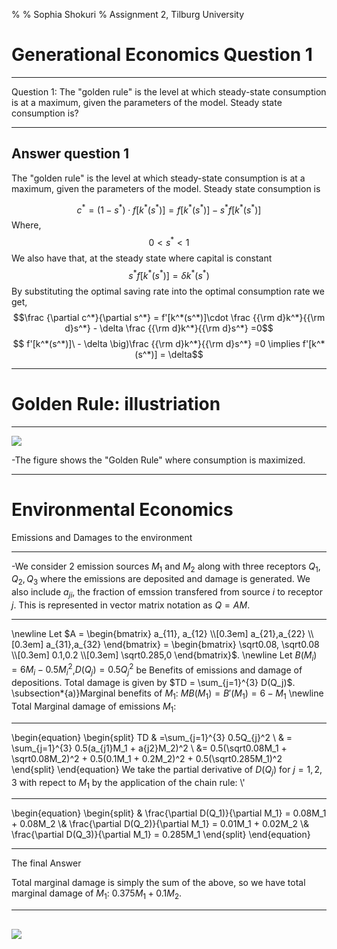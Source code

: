 % 
% Sophia Shokuri
% Assignment 2, Tilburg University



Generational Economics Question 1
================

------------------------------------------------------

Question 1: The "golden rule" is the level at which steady-state consumption is at a maximum, given the parameters of the model. Steady state consumption is?

--------------------------------------------------------------
Answer question 1
----------

The "golden rule" is the level at which steady-state consumption is at a maximum, given the parameters of the model. Steady state consumption is
	
$$c^* = (1-s^*)\cdot f[k^*(s^*)] = f[k^*(s^*)]  - s^*f[k^*(s^*)]$$
Where, $$ 0<s^*<1$$
We also have that, at the steady state where capital is constant
$$s^*f[k^*(s^*)] = \delta k^*(s^*)$$
By substituting the optimal saving rate into the optimal consumption rate we get,
$$\frac {\partial c^*}{\partial s^*} = f'[k^*(s^*)]\cdot \frac {{\rm d}k^*}{{\rm d}s^*} - \delta \frac {{\rm d}k^*}{{\rm d}s^*} =0$$
$$ f'[k^*(s^*)]\ - \delta \big)\frac {{\rm d}k^*}{{\rm d}s^*} =0 \implies f'[k^*(s^*)] = \delta$$

-----------------------------------------------------------------------

Golden Rule: illustriation 
===============
-----------------------------------------------------------------
![](http://cdn.economicsdiscussion.net/wp-content/uploads/2015/11/clip_image00313.jpg)
 
-The figure shows the "Golden Rule" where consumption is maximized.

-----------------------------------------------------------------

Environmental Economics
=================

Emissions and Damages to the environment

-------------------------------------------------------------------

-We consider 2 emission sources $M_1$ and $M_2$ along with  three receptors $Q_1,Q_2,Q_3$ where the emissions are deposited and damage is generated. We also include $a_{ji}$, the fraction of emssion transfered from source $i$ to receptor $j$.  This is represented in vector matrix notation as $Q=AM$.

----------------------------------------------------------------------

 \newline Let $A = \begin{bmatrix} a_{11}, a_{12} \\[0.3em] a_{21},a_{22} \\[0.3em] a_{31},a_{32} \end{bmatrix} = \begin{bmatrix} \sqrt0.08, \sqrt0.08 \\[0.3em] 0.1,0.2 \\[0.3em] \sqrt0.285,0 \end{bmatrix}$. \newline
Let $B(M_i) = 6M_i-0.5M_{i}^2$,$D(Q_j)=0.5Q_{j}^2$ be Benefits of emissions and damage of depositions. Total damage is given by $TD = \sum_{j=1}^{3} D(Q_j)$.      
\subsection*{a)}Marginal benefits of $M_1$: $MB(M_1)=B'(M_1)=6-M_1$ \newline 
Total Marginal damage of emissions $M_1$: 

----------------------------------------------------------------------

\begin{equation} 
\begin{split} TD & =\sum_{j=1}^{3} 0.5Q_{j}^2  \\ & = \sum_{j=1}^{3} 0.5(a_{j1}M_1 + a{j2}M_2)^2 \\ &= 0.5(\sqrt0.08M_1 + \sqrt0.08M_2)^2 + 0.5(0.1M_1 + 0.2M_2)^2 + 0.5(\sqrt0.285M_1)^2 
\end{split}
\end{equation}
We take the partial derivative of $D(Q_j)$ for $j = 1,2,3$ with repect to $M_1$ by the application of the chain rule: \\'

-----------------------------------------------------------
\begin{equation}
\begin{split}
& \frac{\partial D(Q_1)}{\partial M_1} = 0.08M_1 + 0.08M_2
\\& \frac{\partial D(Q_2)}{\partial M_1} = 0.01M_1 + 0.02M_2
\\& \frac{\partial D(Q_3)}{\partial M_1} = 0.285M_1
\end{split}
\end{equation}

------------------------------------------------------------------
The final Answer

Total marginal damage is simply the sum of the above, so we have total marginal damage of $M_1$: $0.375M_1 + 0.1M_2$.

---------------------------------------------------------------------
![](http://1.bp.blogspot.com/-RDo5BL14ptI/TwbF_pKLFDI/AAAAAAAAAjU/5EUPvgGaL-k/s1600/Pollution+in+China+smog.jpg)
--------------------------------------------------------------------------


